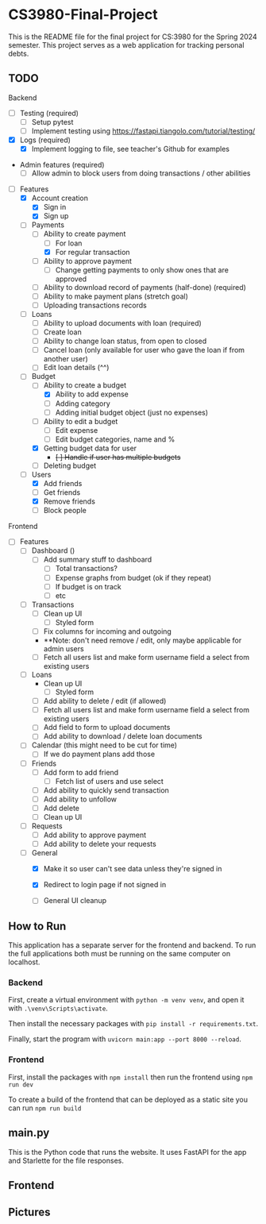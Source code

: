 # CS3980-Final-Project
This is the README file for the final project for CS:3980 for the Spring 2024 semester.
This project serves as a web application for tracking personal debts.


## TODO

Backend 
- [ ] Testing (required)
    - [ ] Setup pytest 
    - [ ] Implement testing using https://fastapi.tiangolo.com/tutorial/testing/
- [x] Logs (required)
    - [x] Implement logging to file, see teacher's Github for examples
- Admin features (required)
    - [ ] Allow admin to block users from doing transactions / other abilities
- [ ] Features
    - [x] Account creation
        - [x] Sign in
        - [x] Sign up
    - [ ] Payments
        - [ ] Ability to create payment 
            - [ ] For loan
            - [x] For regular transaction 
        - [ ] Ability to approve payment
            - [ ] Change getting payments to only show ones that are approved
        - [ ] Ability to download record of payments (half-done) (required)
        - [ ] Ability to make payment plans (stretch goal)
        - [ ] Uploading transactions records
    - [ ] Loans
        - [ ] Ability to upload documents with loan (required)
        - [ ] Create loan
        - [ ] Ability to change loan status, from open to closed 
        - [ ] Cancel loan (only available for user who gave the loan if from another user)
        - [ ] Edit loan details (^^)
    - [ ] Budget
        - [ ] Ability to create a budget
            - [x] Ability to add expense
            - [ ] Adding category
            - [ ] Adding initial budget object (just no expenses)
        - [ ] Ability to edit a budget
            - [ ] Edit expense
            - [ ] Edit budget categories, name and %
        - [x] Getting budget data for user
            - ~~[ ] Handle if user has multiple budgets~~
        - [ ] Deleting budget
    - [ ] Users
        - [x] Add friends
        - [ ] Get friends
        - [x] Remove friends
        - [ ] Block people

Frontend
- [ ] Features
    - [ ] Dashboard ()
        - [ ] Add summary stuff to dashboard
            - [ ] Total transactions?
            - [ ] Expense graphs from budget (ok if they repeat)
            - [ ] If budget is on track 
            - [ ] etc
    - [ ] Transactions
        - [ ] Clean up UI
            - [ ] Styled form
        - [ ] Fix columns for incoming and outgoing 
        - **Note: don't need remove / edit, only maybe applicable for admin users
        - [ ] Fetch all users list and make form username field a select from existing users
    - [ ] Loans
        - Clean up UI
            - [ ] Styled form
        - [ ] Add ability to delete / edit (if allowed)
        - [ ] Fetch all users list and make form username field a select from existing users
        - [ ] Add field to form to upload documents
        - [ ] Add ability to download / delete loan documents 
    - [ ] Calendar (this might need to be cut for time)
        - [ ] If we do payment plans add those 
    - [ ] Friends
        - [ ] Add form to add friend 
            - [ ] Fetch list of users and use select
        - [ ] Add ability to quickly send transaction
        - [ ] Add ability to unfollow 
        - [ ] Add delete 
        - [ ] Clean up UI
    - [ ] Requests 
        - [ ] Add ability to approve payment 
        - [ ] Add ability to delete your requests 
    - [ ] General
        - [x] Make it so user can't see data unless they're signed in 
        - [x] Redirect to login page if not signed in 
        - [ ] General UI cleanup


## How to Run

This application has a separate server for the frontend and backend. To run the full applications both must be running on the same computer on localhost.

### Backend
First, create a virtual environment with
`python -m venv venv`,
and open it with
`.\venv\Scripts\activate`.

Then install the necessary packages with
`pip install -r requirements.txt`.

Finally, start the program with
`uvicorn main:app --port 8000 --reload`.

### Frontend 
First, install the packages with
`npm install`
then run the frontend using 
`npm run dev`

To create a build of the frontend that can be deployed as a static site you can run 
`npm run build`



## main.py
This is the Python code that runs the website. It uses FastAPI for the app and Starlette for the file responses.

## Frontend


## Pictures

